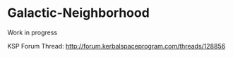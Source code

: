 # Galactic-Neighborhood

Work in progress

KSP Forum Thread: http://forum.kerbalspaceprogram.com/threads/128856
